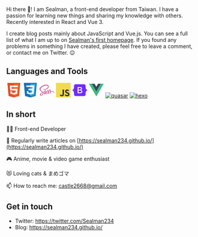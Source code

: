 Hi there 👋! I am Sealman, a front-end developer from Taiwan. I have a passion for learning new things and sharing my knowledge with others. Recently interested in React and Vue 3.

I create blog posts mainly about JavaScript and Vue.js. You can see a full list of what I am up to on [Sealman's first homepage](https://sealman234.github.io/). If you found any problems in something I have created, please feel free to leave a comment, or contact me on Twitter. 😉

## Languages and Tools

<a href="https://www.w3.org/html/" target="_blank"><img src="https://github.com/devicons/devicon/blob/master/icons/html5/html5-original.svg" alt="html5" width="40" height="40"/></a>
<a href="https://www.w3schools.com/css/" target="_blank"><img src="https://github.com/devicons/devicon/blob/master/icons/css3/css3-original.svg" alt="css3" width="40" height="40"/></a>
<a href="https://sass-lang.com" target="_blank"><img src="https://github.com/devicons/devicon/blob/master/icons/sass/sass-original.svg" alt="sass" width="40" height="40"/></a>
<a href="https://developer.mozilla.org/en-US/docs/Web/JavaScript" target="_blank"><img src="https://github.com/devicons/devicon/blob/master/icons/javascript/javascript-original.svg" alt="javascript" width="40" height="40"/></a>
<a href="https://getbootstrap.com" target="_blank"><img src="https://github.com/devicons/devicon/blob/master/icons/bootstrap/bootstrap-plain.svg" alt="bootstrap" width="40" height="40"/></a>
<a href="https://vuejs.org/" target="_blank"><img src="https://github.com/devicons/devicon/blob/master/icons/vuejs/vuejs-original.svg" alt="vuejs" width="40" height="40"/></a>
<a href="https://quasar.dev/" target="_blank"><img src="https://cdn.quasar.dev/logo/svg/quasar-logo.svg" alt="quasar" width="40" height="40"/></a>
<a href="hexo.io/" target="_blank"><img src="https://www.vectorlogo.zone/logos/hexoio/hexoio-icon.svg" alt="hexo" width="40" height="40"/></a>

## In short

👨‍💻 Front-end Developer

📝 Regularly write articles on [https://sealman234.github.io/](https://sealman234.github.io/)

🎮 Anime, movie & video game enthusiast

😻 Loving cats & まめゴマ

📫 How to reach me: castle2668@gmail.com

## Get in touch

- Twitter: https://twitter.com/Sealman234
- Blog: https://sealman234.github.io/

